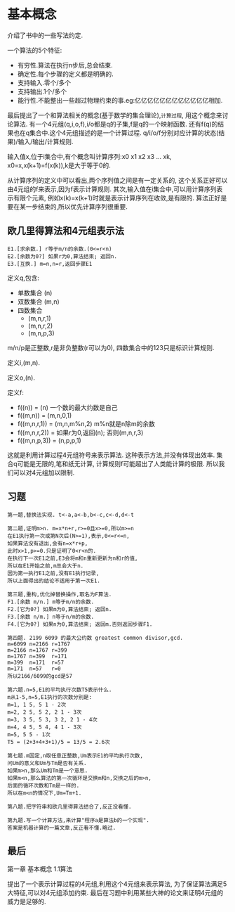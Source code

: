 # 基本概念

介绍了书中的一些写法约定.

一个算法的5个特征:

- 有穷性.算法在执行n步后,总会结束.
- 确定性.每个步骤的定义都是明确的.
- 支持输入.零个/多个
- 支持输出.1个/多个
- 能行性.不能整出一些超过物理约束的事.eg:亿亿亿亿亿亿亿亿亿亿亿亿相加.

最后提出了一个和算法相关的概念(基于数学的集合理论),`计算过程`,
用这个概念来讨论算法.
有一个4元组(q,i,o,f),i/o都是q的子集,f是q的一个映射函数.
还有f(q)的结果也在q集合中.这个4元组描述的是一个计算过程.
q/i/o/f分别对应计算的状态(结果)/输入/输出/计算规则.

输入值x,位于i集合中,有个概念叫计算序列:x0 x1 x2 x3 ... xk,
x0=x,x(k+1)=f(x(k)),k是大于等于0的.

从计算序列的定义中可以看出,两个序列值之间是有一定关系的,
这个关系正好可以由4元组的f来表示,因为f表示计算规则.
其次,输入值在i集合中,可以用计算序列表示有限个元素,
例如x(k)=x(k+1)时就是表示计算序列在收敛,是有限的.
算法正好是要在某一步结束的,所以优先计算序列很重要.

## 欧几里得算法和4元组表示法

    E1.[求余数.] r等于m/n的余数.(0<=r<n)
    E2.[余数为0?] 如果r为0,算法结束; 返回n.
    E3.[互换.] m=n,n=r,返回步骤E1

定义q,包含:

- 单数集合 (n)
- 双数集合 (m,n)
- 四数集合
  - (m,n,r,1)
  - (m,n,r,2)
  - (m,n,p,3)

m/n/p是正整数,r是非负整数(r可以为0),
四数集合中的123只是标识计算规则.

定义i,(m,n).

定义o,(n).

定义f:

- f((n)) = (n) 一个数的最大约数是自己
- f((m,n)) = (m,n,0,1)
- f((m,n,r,1)) = (m,n,m%n,2)   m%n就是n除m的余数
- f((m,n,r,2)) = 如果r为0,返回(n); 否则(m,n,r,3)
- f((m,n,p,3)) = (n,p,p,1)

这就是利用计算过程4元组符号来表示算法.
这种表示方法,并没有体现出效率.
集合q可能是无限的,笔和纸无计算,
计算规则f可能超出了人类能计算的极限.
所以我们可以对4元组加以限制.

## 习题

    第一题,替换法实现. t<-a,a<-b,b<-c,c<-d,d<-t

    第二题,证明m>n. m=x*n+r,r>=0且x>=0,所以m>=n
    在E1执行第一次或第N次后(N>=1),表示,0<=r<=n,
    如果算法没有退出,会有n=x*r+p,
    此时x>1,p>=0.只是证明了0<r<n的.
    在执行下一次E1之前,E3会将m和n重新更新为n和r的值,
    所以在E1开始之前,m总会大于n.
    因为第一执行E1之前,没有E1执行记录,
    所以上面得出的结论不适用于第一次E1.

    第三题,重构,优化掉替换操作,取名为F算法.
    F1.[余数 m/n.] m等于m/n的余数.
    F2.[它为0?] 如果m为0,算法结束; 返回n.
    F3.[余数 n/m.] n等于n/m的余数.
    F4.[它为0?] 如果n为0,算法结束; 返回m.否则返回步骤F1.

    第四题. 2199 6099 的最大公约数 greatest common divisor,gcd.
    m=6099 n=2166 r=1767
    m=2166 n=1767 r=399
    m=1767 n=399  r=171
    m=399  n=171  r=57
    m=171  n=57   r=0
    所以2166/6099的gcd是57

    第六题.n=5,E1的平均执行次数T5表示什么.
    m从1-5,n=5,E1执行的次数分别是:
    m=1, 1 5, 5 1 - 2次
    m=2, 2 5, 5 2, 2 1 - 3次
    m=3, 3 5, 5 3, 3 2, 2 1 - 4次
    m=4, 4 5, 5 4, 4 1 - 3次
    m=5, 5 5 - 1次
    T5 = (2+3+4+3+1)/5 = 13/5 = 2.6次

    第七题.m固定,n取任意正整数,Um表示E1的平均执行次数,
    问Um的意义和Um与Tm是否有关系.
    如果m>n,那么Um和Tm是一个意思.
    如果m<n,那么算法的第一次循环是交换m和n,交换之后的m>n,
    后面的循环次数和Tm是一样的.
    所以在m<n的情况下,Um=Tm+1.

    第八题.把字符串和欧几里得算法结合了,反正没看懂.

    第九题.写一个计算方法,来计算"程序a是算法b的一个实现".
    答案是机器计算的一篇文章,反正看不懂.略过.

## 最后

第一章 基本概念 1.1算法

提出了一个表示计算过程的4元组,利用这个4元组来表示算法,
为了保证算法满足5大特征,可以对4元组添加约束.
最后在习题中利用某些大神的论文来证明4元组的威力是足够的.

